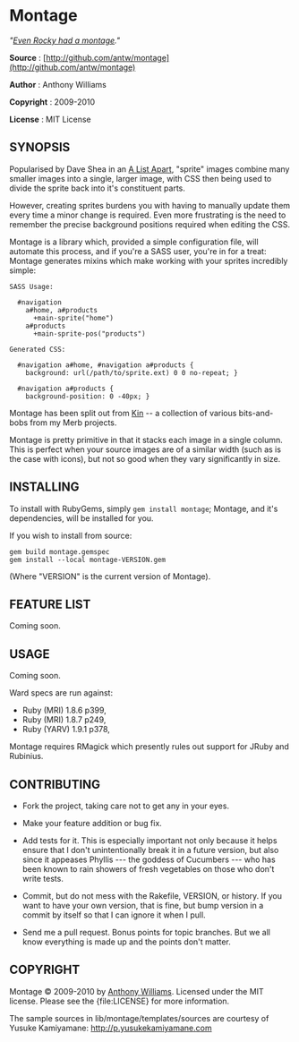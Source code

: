 Montage
=======

_"[Even Rocky had a montage](http://www.youtube.com/watch?v=yLuOl36vamI)."_

**Source**
:  [http://github.com/antw/montage](http://github.com/antw/montage)

**Author**
:  Anthony Williams

**Copyright**
:  2009-2010

**License**
:  MIT License

SYNOPSIS
--------

Popularised by Dave Shea in an [A List Apart](http://www.alistapart.com/articles/sprites), "sprite" images combine many smaller images into a single, larger image, with CSS then being used to divide the sprite back into it's constituent parts.

However, creating sprites burdens you with having to manually update them every time a minor change is required. Even more frustrating is the need to remember the precise background positions required when editing the CSS.

Montage is a library which, provided a simple configuration file, will automate this process, and if you're a SASS user, you're in for a treat: Montage generates mixins which make working with your sprites incredibly simple:

    SASS Usage:

      #navigation
        a#home, a#products
          +main-sprite("home")
        a#products
          +main-sprite-pos("products")

    Generated CSS:

      #navigation a#home, #navigation a#products {
        background: url(/path/to/sprite.ext) 0 0 no-repeat; }

      #navigation a#products {
        background-position: 0 -40px; }

Montage has been split out from [Kin](http://github.com/antw/kin) -- a collection of various bits-and-bobs from my Merb projects.

Montage is pretty primitive in that it stacks each image in a single column. This is perfect when your source images are of a similar width (such as is the case with icons), but not so good when they vary significantly in size.

INSTALLING
----------

To install with RubyGems, simply `gem install montage`; Montage, and
it's dependencies, will be installed for you.

If you wish to install from source:

    gem build montage.gemspec
    gem install --local montage-VERSION.gem

(Where "VERSION" is the current version of Montage).

FEATURE LIST
------------

Coming soon.

USAGE
-----

Coming soon.

Ward specs are run against:

* Ruby (MRI) 1.8.6 p399,
* Ruby (MRI) 1.8.7 p249,
* Ruby (YARV) 1.9.1 p378,

Montage requires RMagick which presently rules out support for JRuby and Rubinius.

CONTRIBUTING
------------

* Fork the project, taking care not to get any in your eyes.

* Make your feature addition or bug fix.

* Add tests for it. This is especially important not only because it helps
  ensure that I don't unintentionally break it in a future version, but also
  since it appeases Phyllis --- the goddess of Cucumbers --- who has been
  known to rain showers of fresh vegetables on those who don't write tests.

* Commit, but do not mess with the Rakefile, VERSION, or history. If you want
  to have your own version, that is fine, but bump version in a commit by
  itself so that I can ignore it when I pull.

* Send me a pull request. Bonus points for topic branches. But we all know
  everything is made up and the points don't matter.

COPYRIGHT
---------

Montage &copy; 2009-2010 by [Anthony Williams](mailto:hi@antw.me). Licensed under the MIT license. Please see the {file:LICENSE} for more information.

The sample sources in lib/montage/templates/sources are courtesy of Yusuke Kamiyamane: http://p.yusukekamiyamane.com
